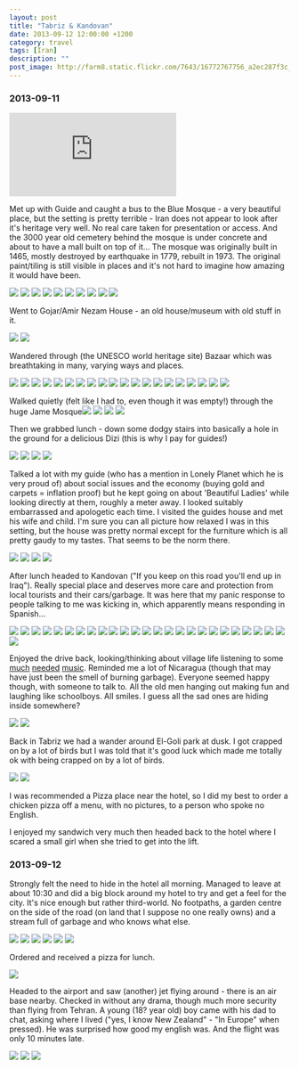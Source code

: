 ```yaml
---
layout: post
title: "Tabriz & Kandovan"
date: 2013-09-12 12:00:00 +1200
category: travel
tags: [Iran]
description: ""
post_image: http://farm8.static.flickr.com/7643/16772767756_a2ec287f3c_o.jpg
---
```

### 2013-09-11

<div class="google-maps">  
<iframe src="http://mapsengine.google.com/map/embed?mid=zLNzl8v_LJ0w.kM46uYXU6xA4" frameborder="0" style="border:0"></iframe>  
</div>

Met up with Guide and caught a bus to the Blue Mosque - a very beautiful
place, but the setting is pretty terrible - Iran does not appear to look
after it's heritage very well. No real care taken for presentation or
access. And the 3000 year old cemetery behind the mosque is under
concrete and about to have a mall built on top of it... The mosque was
originally built in 1465, mostly destroyed by earthquake in 1779,
rebuilt in 1973. The original paint/tiling is still visible in places
and it's not hard to imagine how amazing it would have been.

[![](http://farm6.static.flickr.com/5468/9960847974_507abbe532_c.jpg)](http://farm6.static.flickr.com/5468/9960847974_00721f380d_o.jpg)
[![](http://farm8.static.flickr.com/7358/9960874316_84f90f8240_c.jpg)](http://farm8.static.flickr.com/7358/9960874316_304bb6f493_o.jpg)
[![](http://farm8.static.flickr.com/7445/9960876146_3ab449c0d6_c.jpg)](http://farm8.static.flickr.com/7445/9960876146_76505d19e1_o.jpg)
[![](http://farm3.static.flickr.com/2827/9960826115_f3d80b0124_c.jpg)](http://farm3.static.flickr.com/2827/9960826115_5664f07a51_o.jpg)
[![](http://farm8.static.flickr.com/7296/9960956473_ebfbd6ec23_c.jpg)](http://farm8.static.flickr.com/7296/9960956473_0ed57319aa_o.jpg)
[![](http://farm8.static.flickr.com/7316/9960957483_8bb866a77b_c.jpg)](http://farm8.static.flickr.com/7316/9960957483_53e3d52dd9_o.jpg)
[![](http://farm3.static.flickr.com/2860/9960881976_863f4ea207_c.jpg)](http://farm3.static.flickr.com/2860/9960881976_6ee7c5d877_o.jpg)
[![](http://farm8.static.flickr.com/7341/9960858904_1fca53f42a_c.jpg)](http://farm8.static.flickr.com/7341/9960858904_9089c5d439_o.jpg)
[![](http://farm8.static.flickr.com/7321/9960833295_78173b36f6_c.jpg)](http://farm8.static.flickr.com/7321/9960833295_eaf98879e7_o.jpg)
[![](http://farm8.static.flickr.com/7348/9960963733_b55e33e09d_c.jpg)](http://farm8.static.flickr.com/7348/9960963733_92ce1a537d_o.jpg)

Went to Gojar/Amir Nezam House - an old house/museum with old stuff in
it.

[![](http://farm4.static.flickr.com/3798/9960888756_e51c7fd067_c.jpg)](http://farm4.static.flickr.com/3798/9960888756_bb7f89a51f_o.jpg)
[![](http://farm6.static.flickr.com/5332/9960889796_15351d2bf6_c.jpg)](http://farm6.static.flickr.com/5332/9960889796_eda6a9ac04_o.jpg)

Wandered through (the UNESCO world heritage site) Bazaar which was
breathtaking in many, varying ways and places.

[![](http://farm4.static.flickr.com/3794/9960866134_8bb1d0ff46_c.jpg)](http://farm4.static.flickr.com/3794/9960866134_7ea8737172_o.jpg)
[![](http://farm8.static.flickr.com/7367/9960841365_eb0bf412bb_c.jpg)](http://farm8.static.flickr.com/7367/9960841365_a83625aa9c_o.jpg)
[![](http://farm3.static.flickr.com/2863/9960869074_dd13ae52b5_c.jpg)](http://farm3.static.flickr.com/2863/9960869074_9e4fe8ec45_o.jpg)
[![](http://farm8.static.flickr.com/7445/9960845055_7bfb516c2f_c.jpg)](http://farm8.static.flickr.com/7445/9960845055_19311420ce_o.jpg)
[![](http://farm8.static.flickr.com/7382/9960975023_c06a47f2cd_c.jpg)](http://farm8.static.flickr.com/7382/9960975023_4059378732_o.jpg)
[![](http://farm4.static.flickr.com/3786/9960900096_7c581e7c41_c.jpg)](http://farm4.static.flickr.com/3786/9960900096_6715894f50_o.jpg)
[![](http://farm6.static.flickr.com/5490/9960851885_58644544e3_c.jpg)](http://farm6.static.flickr.com/5490/9960851885_f393f384fb_o.jpg)
[![](http://farm6.static.flickr.com/5507/9960982213_13fe3f9279_c.jpg)](http://farm6.static.flickr.com/5507/9960982213_a6b2632ffa_o.jpg)
[![](http://farm3.static.flickr.com/2860/9960855685_3338c3de8e_c.jpg)](http://farm3.static.flickr.com/2860/9960855685_0400bb7f17_o.jpg)
[![](http://farm8.static.flickr.com/7332/9960985133_28690caf25_c.jpg)](http://farm8.static.flickr.com/7332/9960985133_2b5813e4db_o.jpg)
[![](http://farm3.static.flickr.com/2864/9960986513_d009a6cc91_c.jpg)](http://farm3.static.flickr.com/2864/9960986513_0b832bb702_o.jpg)
[![](http://farm8.static.flickr.com/7316/9960885654_61d8d1c848_c.jpg)](http://farm8.static.flickr.com/7316/9960885654_211cbc2863_o.jpg)
[![](http://farm3.static.flickr.com/2870/9960887214_8802ec5981_c.jpg)](http://farm3.static.flickr.com/2870/9960887214_6f0322c5c8_o.jpg)
[![](http://farm4.static.flickr.com/3806/9960991303_64fbf52f99_c.jpg)](http://farm4.static.flickr.com/3806/9960991303_cb1deb2d84_o.jpg)
[![](http://farm6.static.flickr.com/5348/9960915166_fdddaf07d3_c.jpg)](http://farm6.static.flickr.com/5348/9960915166_4fd8b11e0d_o.jpg)
[![](http://farm3.static.flickr.com/2867/9960994443_53f98af998_c.jpg)](http://farm3.static.flickr.com/2867/9960994443_7e4627865b_o.jpg)
[![](http://farm8.static.flickr.com/7450/9960918876_2e0fe29656_c.jpg)](http://farm8.static.flickr.com/7450/9960918876_2a39f59de3_o.jpg)
[![](http://farm4.static.flickr.com/3723/9960997243_eb8c068085_c.jpg)](http://farm4.static.flickr.com/3723/9960997243_0580426d13_o.jpg)
[![](http://farm4.static.flickr.com/3747/9960870605_43dbbed129_c.jpg)](http://farm4.static.flickr.com/3747/9960870605_6cfe0139f8_o.jpg)
[![](http://farm6.static.flickr.com/5501/9960924496_42fd2e49df_c.jpg)](http://farm6.static.flickr.com/5501/9960924496_3730184ea3_o.jpg)

Walked quietly (felt like I had to, even though it was empty!) through
the huge Jame
Mosque![](http://farm3.static.flickr.com/2818/9960875425_34c112c870_c.jpg)
[![](http://farm6.static.flickr.com/5527/9961004613_8635a9bdbc_c.jpg)](http://farm6.static.flickr.com/5527/9961004613_a4fa22345c_o.jpg)
[![](http://farm6.static.flickr.com/5501/9960929546_0089dfdb5f_c.jpg)](http://farm6.static.flickr.com/5501/9960929546_bf05a750c4_o.jpg)
[![](http://farm8.static.flickr.com/7298/9961007503_125108754d_c.jpg)](http://farm8.static.flickr.com/7298/9961007503_9ef8a33e13_o.jpg)

Then we grabbed lunch - down some dodgy stairs into basically a hole in
the ground for a delicious Dizi (this is why I pay for guides!)

[![](http://farm8.static.flickr.com/7293/9960932906_7214b494bf_c.jpg)](http://farm8.static.flickr.com/7293/9960932906_c3f2a9654d_o.jpg)
[![](http://farm6.static.flickr.com/5326/9960882505_4f1f6b68ce_c.jpg)](http://farm6.static.flickr.com/5326/9960882505_5b100b0cde_o.jpg)
[![](http://farm8.static.flickr.com/7457/9960883775_20f04c16d0_c.jpg)](http://farm8.static.flickr.com/7457/9960883775_7544757b68_o.jpg)
[![](http://farm4.static.flickr.com/3779/9960911544_8f5deff156_c.jpg)](http://farm4.static.flickr.com/3779/9960911544_8875d5fbcf_o.jpg)

Talked a lot with my guide (who has a mention in Lonely Planet which he
is very proud of) about social issues and the economy (buying gold and
carpets = inflation proof) but he kept going on about 'Beautiful Ladies'
while looking directly at them, roughly a meter away. I looked suitably
embarrassed and apologetic each time. I visited the guides house and met
his wife and child. I'm sure you can all picture how relaxed I was in
this setting, but the house was pretty normal except for the furniture
which is all pretty gaudy to my tastes. That seems to be the norm there.

[![](http://farm3.static.flickr.com/2807/9960938486_9efcdd548c_c.jpg)](http://farm3.static.flickr.com/2807/9960938486_f3e6b020c3_o.jpg)
[![](http://farm6.static.flickr.com/5489/9961015883_990b9fa6b7_c.jpg)](http://farm6.static.flickr.com/5489/9961015883_736c0c3292_o.jpg)
[![](http://farm8.static.flickr.com/7330/9960891195_e7941de577_c.jpg)](http://farm8.static.flickr.com/7330/9960891195_959b69b15e_o.jpg)
[![](http://farm8.static.flickr.com/7398/9961019773_ea58b4949d_c.jpg)](http://farm8.static.flickr.com/7398/9961019773_8f8850662a_o.jpg)

After lunch headed to Kandovan ("If you keep on this road you'll end up
in Iraq"). Really special place and deserves more care and protection
from local tourists and their cars/garbage. It was here that my panic
response to people talking to me was kicking in, which apparently means
responding in Spanish...

[![](http://farm8.static.flickr.com/7351/9960920054_ddde485443_c.jpg)](http://farm8.static.flickr.com/7351/9960920054_82bcbb4282_o.jpg)
[![](http://farm4.static.flickr.com/3825/9961022803_93d5f16bdf_c.jpg)](http://farm4.static.flickr.com/3825/9961022803_ce4b28715e_o.jpg)
[![](http://farm4.static.flickr.com/3758/9961024533_4b92e7c0cd_c.jpg)](http://farm4.static.flickr.com/3758/9961024533_2c602bf884_o.jpg)
[![](http://farm6.static.flickr.com/5465/9961026403_c2e532fd14_c.jpg)](http://farm6.static.flickr.com/5465/9961026403_a58fa27e3d_o.jpg)
[![](http://farm3.static.flickr.com/2819/9960952776_518a5bc712_c.jpg)](http://farm3.static.flickr.com/2819/9960952776_3a26412400_o.jpg)
[![](http://farm4.static.flickr.com/3703/9960903135_58372a9c5d_c.jpg)](http://farm4.static.flickr.com/3703/9960903135_dfa5310700_o.jpg)
[![](http://farm8.static.flickr.com/7290/9960930574_ae7ed0e8e9_c.jpg)](http://farm8.static.flickr.com/7290/9960930574_0a071faa91_o.jpg)
[![](http://farm4.static.flickr.com/3803/9960932634_1a322c266c_c.jpg)](http://farm4.static.flickr.com/3803/9960932634_15806bbfd9_o.jpg)
[![](http://farm3.static.flickr.com/2819/9960908775_2526af7fd9_c.jpg)](http://farm3.static.flickr.com/2819/9960908775_fe2a86e8ec_o.jpg)
[![](http://farm6.static.flickr.com/5475/9961037273_6489ba2438_c.jpg)](http://farm6.static.flickr.com/5475/9961037273_b7480b7c6e_o.jpg)
[![](http://farm4.static.flickr.com/3750/9960912795_d53923f94a_c.jpg)](http://farm4.static.flickr.com/3750/9960912795_0b8bb221c8_o.jpg)
[![](http://farm4.static.flickr.com/3791/9960940474_dd29f3da6e_c.jpg)](http://farm4.static.flickr.com/3791/9960940474_32875bb67d_o.jpg)
[![](http://farm8.static.flickr.com/7428/9960915885_8c13c41c1d_c.jpg)](http://farm8.static.flickr.com/7428/9960915885_f0006c2bb3_o.jpg)
[![](http://farm4.static.flickr.com/3716/9960917265_7a08e209db_c.jpg)](http://farm4.static.flickr.com/3716/9960917265_dd0206ecbf_o.jpg)
[![](http://farm6.static.flickr.com/5465/9960918695_879399ac2e_c.jpg)](http://farm6.static.flickr.com/5465/9960918695_e532fcbb1a_o.jpg)
[![](http://farm8.static.flickr.com/7406/9960920235_e28b81f753_c.jpg)](http://farm8.static.flickr.com/7406/9960920235_a173db946f_o.jpg)
[![](http://farm8.static.flickr.com/7410/9960972156_40165ed3ba_c.jpg)](http://farm8.static.flickr.com/7410/9960972156_0305523c55_o.jpg)
[![](http://farm8.static.flickr.com/7383/9960974006_c2975016e5_c.jpg)](http://farm8.static.flickr.com/7383/9960974006_cd61e07ba4_o.jpg)
[![](http://farm4.static.flickr.com/3822/9961051833_7bbc73c751_c.jpg)](http://farm4.static.flickr.com/3822/9961051833_08e7d9a8ec_o.jpg)
[![](http://farm6.static.flickr.com/5332/9960953204_f49044930c_c.jpg)](http://farm6.static.flickr.com/5332/9960953204_a0a2bf3039_o.jpg)
[![](http://farm4.static.flickr.com/3742/9960954544_02d3b92116_c.jpg)](http://farm4.static.flickr.com/3742/9960954544_3601bec2aa_o.jpg)
[![](http://farm8.static.flickr.com/7383/9960930355_28bbc13e22_c.jpg)](http://farm8.static.flickr.com/7383/9960930355_b17558c81b_o.jpg)
[![](http://farm3.static.flickr.com/2876/9960982486_22a54ce23f_c.jpg)](http://farm3.static.flickr.com/2876/9960982486_efe17a7517_o.jpg)
[![](http://farm3.static.flickr.com/2857/9960959174_6372f0f5d9_c.jpg)](http://farm3.static.flickr.com/2857/9960959174_ec2c081602_o.jpg)
[![](http://farm8.static.flickr.com/7332/9960985766_8a3c8a61ed_c.jpg)](http://farm8.static.flickr.com/7332/9960985766_03c7543d94_o.jpg)
[![](http://farm6.static.flickr.com/5338/9960962144_ae4b576ec2_c.jpg)](http://farm6.static.flickr.com/5338/9960962144_3891714af2_o.jpg)

Enjoyed the drive back, looking/thinking about village life listening to
some [much](http://www.youtube.com/watch?v=Qnrn-dieats)
[needed](http://www.youtube.com/watch?v=FpP8yahxERo)
[music](http://www.youtube.com/watch?v=S5MpD6b-bkE). Reminded me a lot
of Nicaragua (though that may have just been the smell of burning
garbage). Everyone seemed happy though, with someone to talk to. All the
old men hanging out making fun and laughing like schoolboys. All smiles.
I guess all the sad ones are hiding inside somewhere?

[![](http://farm4.static.flickr.com/3759/9960963504_d5dab1ab49_c.jpg)](http://farm4.static.flickr.com/3759/9960963504_f633c46642_o.jpg)
[![](http://farm8.static.flickr.com/7304/9961063803_121002e118_c.jpg)](http://farm8.static.flickr.com/7304/9961063803_432300fcaa_o.jpg)

Back in Tabriz we had a wander around El-Goli park at dusk. I got
crapped on by a lot of birds but I was told that it's good luck which
made me totally ok with being crapped on by a lot of birds.

[![](http://farm4.static.flickr.com/3831/9960989356_54f61e15a5_c.jpg)](http://farm4.static.flickr.com/3831/9960989356_5d5cd8c524_o.jpg)
[![](http://farm4.static.flickr.com/3743/9961065413_1f7f536e2d_c.jpg)](http://farm4.static.flickr.com/3743/9961065413_3b1e7865bc_o.jpg)

I was recommended a Pizza place near the hotel, so I did my best to
order a chicken pizza off a menu, with no pictures, to a person who
spoke no English.

I enjoyed my sandwich very much then headed back to the hotel where I
scared a small girl when she tried to get into the lift.

### 2013-09-12

Strongly felt the need to hide in the hotel all morning. Managed to
leave at about 10:30 and did a big block around my hotel to try and get
a feel for the city. It's nice enough but rather third-world. No
footpaths, a garden centre on the side of the road (on land that I
suppose no one really owns) and a stream full of garbage and who knows
what else.

[![](http://farm6.static.flickr.com/5492/9960991976_f9b4b95392_c.jpg)](http://farm6.static.flickr.com/5492/9960991976_5f70055ca9_o.jpg)
[![](http://farm4.static.flickr.com/3711/9960968664_78ef56044b_c.jpg)](http://farm4.static.flickr.com/3711/9960968664_902cf5c20a_o.jpg)
[![](http://farm4.static.flickr.com/3834/9960973174_b311b3eeee_c.jpg)](http://farm4.static.flickr.com/3834/9960973174_e3840016a2_o.jpg)
[![](http://farm8.static.flickr.com/7421/9960999676_176922d50b_c.jpg)](http://farm8.static.flickr.com/7421/9960999676_5f285c9037_o.jpg)
[![](http://farm3.static.flickr.com/2809/9961000896_716e758ed7_c.jpg)](http://farm3.static.flickr.com/2809/9961000896_dfd898f52f_o.jpg)
[![](http://farm6.static.flickr.com/5492/9960977514_4519124c8a_c.jpg)](http://farm6.static.flickr.com/5492/9960977514_9322155870_o.jpg)

Ordered and received a pizza for lunch.

[![](http://farm3.static.flickr.com/2822/9961003766_580e7bb218_c.jpg)](http://farm3.static.flickr.com/2822/9961003766_64ea2467fe_o.jpg)

Headed to the airport and saw (another) jet flying around - there is an
air base nearby. Checked in without any drama, though much more security
than flying from Tehran. A young (18? year old) boy came with his dad to
chat, asking where I lived ("yes, I know New Zealand" - "In Europe" when
pressed). He was surprised how good my english was. And the flight was
only 10 minutes late.

[![](http://farm6.static.flickr.com/5480/9961004886_4183d5572f_c.jpg)](http://farm6.static.flickr.com/5480/9961004886_4ddba03b98_o.jpg)
[![](http://farm8.static.flickr.com/7453/9960981184_24017d0f73_c.jpg)](http://farm8.static.flickr.com/7453/9960981184_0a8b31f0a3_o.jpg)
[![](http://farm8.static.flickr.com/7444/9961081513_faa79e8f8c_c.jpg)](http://farm8.static.flickr.com/7444/9961081513_6071c6af21_o.jpg)

